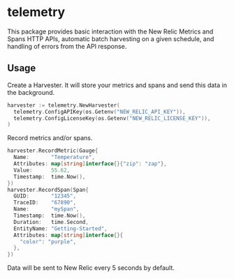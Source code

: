 # telemetry

This package provides basic interaction with the New Relic Metrics and Spans
HTTP APIs, automatic batch harvesting on a given schedule, and handling of
errors from the API response.

## Usage

Create a Harvester. It will store your metrics and spans and send this data in
the background.

  ```go
  harvester := telemetry.NewHarvester(
    telemetry.ConfigAPIKey(os.Getenv("NEW_RELIC_API_KEY")),
    telemetry.ConfigLicenseKey(os.Getenv("NEW_RELIC_LICENSE_KEY")),
  )
  ```

Record metrics and/or spans.

  ```go
  harvester.RecordMetric(Gauge{
    Name:       "Temperature",
    Attributes: map[string]interface{}{"zip": "zap"},
    Value:      55.62,
    Timestamp:  time.Now(),
  })
  harvester.RecordSpan(Span{
    GUID:       "12345",
    TraceID:    "67890",
    Name:       "mySpan",
    Timestamp:  time.Now(),
    Duration:   time.Second,
    EntityName: "Getting-Started",
    Attributes: map[string]interface{}{
      "color": "purple",
    },
  })
  ```

Data will be sent to New Relic every 5 seconds by default.
